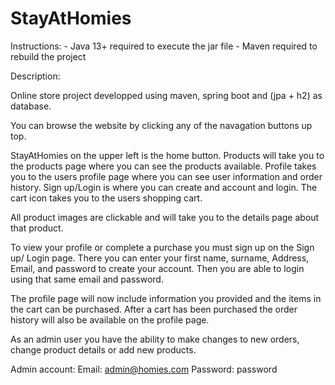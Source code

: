 # StayAtHomies
Instructions: 
    - Java 13+ required to execute the jar file
    - Maven required to rebuild the project

Description:

Online store project developped using maven, spring boot and (jpa + h2) as database.

You can browse the website by clicking any of the navagation buttons up top.

StayAtHomies on the upper left is the home button.
Products will take you to the products page where you can see the products available.
Profile takes you to the users profile page where you can see user information and order history.
Sign up/Login is where you can create and account and login.
The cart icon takes you to the users shopping cart.

All product images are clickable and will take you to the details page about that product.

To view your profile or complete a purchase you must sign up on the Sign up/ Login page.
There you can enter your first name, surname, Address, Email, and password to create your account.
Then you are able to login using that same email and password.

The profile page will now include information you provided and the items in the cart can be purchased.
After a cart has been purchased the order history will also be available on the profile page.

As an admin user you have the ability to make changes to new orders, change product details or add new products.

Admin account: 
    Email: admin@homies.com
    Password: password